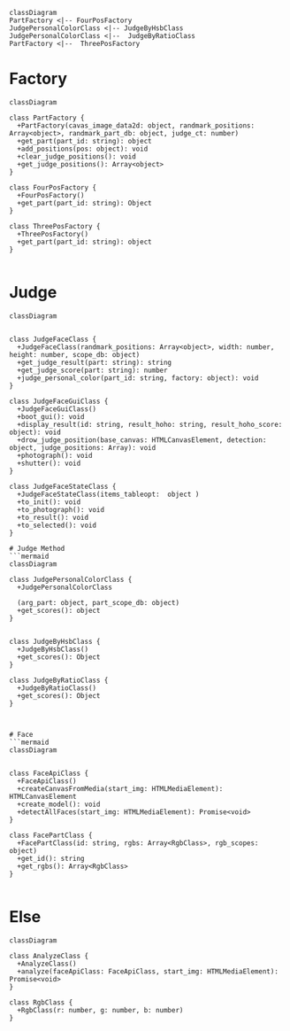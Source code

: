 
```mermaid
classDiagram
PartFactory <|-- FourPosFactory 
JudgePersonalColorClass <|-- JudgeByHsbClass 
JudgePersonalColorClass <|--  JudgeByRatioClass 
PartFactory <|--  ThreePosFactory 

```

# Factory
```mermaid
classDiagram

class PartFactory {
  +PartFactory(cavas_image_data2d: object, randmark_positions: Array<object>, randmark_part_db: object, judge_ct: number)
  +get_part(part_id: string): object
  +add_positions(pos: object): void
  +clear_judge_positions(): void
  +get_judge_positions(): Array<object>
}

class FourPosFactory {
  +FourPosFactory()
  +get_part(part_id: string): Object
}

class ThreePosFactory {
  +ThreePosFactory()
  +get_part(part_id: string): object
}


```





# Judge

```mermaid
classDiagram


class JudgeFaceClass {
  +JudgeFaceClass(randmark_positions: Array<object>, width: number, height: number, scope_db: object)
  +get_judge_result(part: string): string
  +get_judge_score(part: string): number
  +judge_personal_color(part_id: string, factory: object): void
}

class JudgeFaceGuiClass {
  +JudgeFaceGuiClass()
  +boot_gui(): void
  +display_result(id: string, result_hoho: string, result_hoho_score: object): void
  +drow_judge_position(base_canvas: HTMLCanvasElement, detection: object, judge_positions: Array): void
  +photograph(): void
  +shutter(): void
}

class JudgeFaceStateClass {
  +JudgeFaceStateClass(items_tableopt:  object )
  +to_init(): void
  +to_photograph(): void
  +to_result(): void
  +to_selected(): void
}

# Judge Method
```mermaid
classDiagram

class JudgePersonalColorClass {
  +JudgePersonalColorClass

  (arg_part: object, part_scope_db: object)
  +get_scores(): object
}


class JudgeByHsbClass {
  +JudgeByHsbClass()
  +get_scores(): Object
}

class JudgeByRatioClass {
  +JudgeByRatioClass()
  +get_scores(): Object
}


```



```

# Face
```mermaid
classDiagram


class FaceApiClass {
  +FaceApiClass()
  +createCanvasFromMedia(start_img: HTMLMediaElement): HTMLCanvasElement
  +create_model(): void
  +detectAllFaces(start_img: HTMLMediaElement): Promise<void>
}

class FacePartClass {
  +FacePartClass(id: string, rgbs: Array<RgbClass>, rgb_scopes: object)
  +get_id(): string
  +get_rgbs(): Array<RgbClass>
}


```


# Else
```mermaid
classDiagram

class AnalyzeClass {
  +AnalyzeClass()
  +analyze(faceApiClass: FaceApiClass, start_img: HTMLMediaElement): Promise<void>
}

class RgbClass {
  +RgbClass(r: number, g: number, b: number)
}
```
